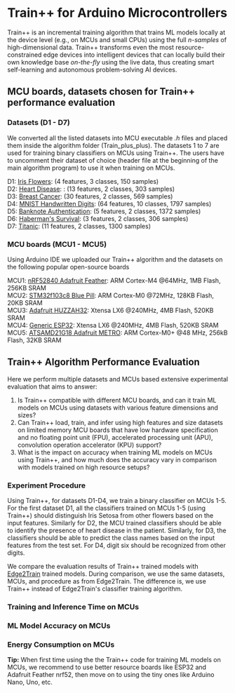# Train++ for Arduino Microcontrollers 

Train++ is an incremental training algorithm that trains ML models locally at the device level (e.g., on MCUs and small CPUs) using the full *n-samples* of high-dimensional data. Train++ transforms even the most resource-constrained edge devices into intelligent devices that can locally build their own knowledge base *on-the-fly* using the live data, thus creating smart self-learning and autonomous problem-solving AI devices.

## MCU boards, datasets chosen for Train++ performance evaluation

### Datasets (D1 - D7)

We converted all the listed datasets into MCU executable *.h* files and placed them inside the algorithm folder (Train_plus_plus). The datasets 1 to 7 are used for training binary classifiers on MCUs using Train++. The users have to uncomment their dataset of choice (header file at the beginning of the main algorithm program) to use it when training on MCUs.

D1: [Iris Flowers](https://archive.ics.uci.edu/ml/datasets/iris "Google's Homepage"): (4 features, 3 classes, 150 samples) <br/>
D2: [Heart Disease](https://archive.ics.uci.edu/ml/datasets/heart+Disease): : (13 features, 2 classes, 303 samples) <br/>
D3: [Breast Cancer](https://www.kaggle.com/uciml/breast-cancer-wisconsin-data): (30 features, 2 classes, 569 samples) <br/>
D4: [MNIST Handwritten Digits](http://yann.lecun.com/exdb/mnist/): (64 features, 10 classes, 1797 samples) <br/>
D5: [Banknote Authentication](https://archive.ics.uci.edu/ml/datasets/banknote+authentication): (5 features, 2 classes, 1372 samples) <br/>
D6: [Haberman's Survival](https://archive.ics.uci.edu/ml/datasets/Haberman's+Survival): (3 features, 2 classes, 306 samples) <br/>
D7: [Titanic](https://www.kaggle.com/c/titanic/data): (11 features, 2 classes,  1300 samples) <br/>

### MCU boards (MCU1 - MCU5)

Using Arduino IDE we uploaded our Train++ algorithm and the datasets on the following popular open-source boards 

MCU1: [nRF52840 Adafruit Feather](https://www.adafruit.com/product/4062): ARM Cortex-M4 @64MHz, 1MB Flash, 256KB SRAM <br/>
MCU2: [STM32f103c8 Blue Pill](https://stm32-base.org/boards/STM32F103C8T6-Blue-Pill.html): ARM Cortex-M0 @72MHz, 128KB Flash, 20KB SRAM <br/>
MCU3: [Adafruit HUZZAH32](https://www.adafruit.com/product/3405): Xtensa LX6 @240MHz, 4MB Flash, 520KB SRAM <br/>
MCU4: [Generic ESP32](https://www.espressif.com/en/products/devkits): Xtensa LX6 @240MHz, 4MB Flash, 520KB SRAM <br/>
MCU5: [ATSAMD21G18 Adafruit METRO](https://www.adafruit.com/product/3505): ARM Cortex-M0+ @48 MHz, 256kB Flash, 32KB SRAM <br/>

## Train++ Algorithm Performance Evaluation

Here we perform multiple datasets and MCUs based extensive experimental evaluation that aims to answer:

1. Is Train++ compatible with different MCU boards, and can it train ML models on MCUs using datasets with various feature dimensions and sizes?
2. Can Train++ load, train, and infer using high features and size datasets on limited memory MCU boards that have low hardware specification and no floating point unit (FPU), accelerated processing unit (APU), convolution operation accelerator (KPU) support?
3. What is the impact on accuracy when training ML models on MCUs using Train++, and how much does the accuracy vary in comparison with models trained on high resource setups?

### Experiment Procedure

Using Train++, for datasets D1-D4, we train a binary classifier on MCUs 1-5. For the first dataset D1, all the classifiers trained on MCUs 1-5 (using Train++) should distinguish Iris Setosa from other flowers based on the input features. Similarly for D2, the MCU trained classifiers should be able to identify the presence of heart disease in the patient. Similarly, for D3, the classifiers should be able to predict the class names based on the input features from the test set. For D4, digit six should be recognized from other digits. 

We compare the evaluation results of Train++ trained models with [Edge2Train](https://github.com/bharathsudharsan/Edge2Train) trained models. During comparison, we use the same datasets, MCUs, and procedure as from Edge2Train. The difference is, we use Train++ instead of Edge2Train's classifier training algorithm. 

### Training and Inference Time on MCUs

### ML Model Accuracy on MCUs

### Energy Consumption on MCUs

**Tip:** When first time using the the Train++ code for training ML models on MCUs, we recommend to use better resource boards like ESP32 and Adafruit Feather nrf52, then move on to using the tiny ones like Arduino Nano, Uno, etc.

